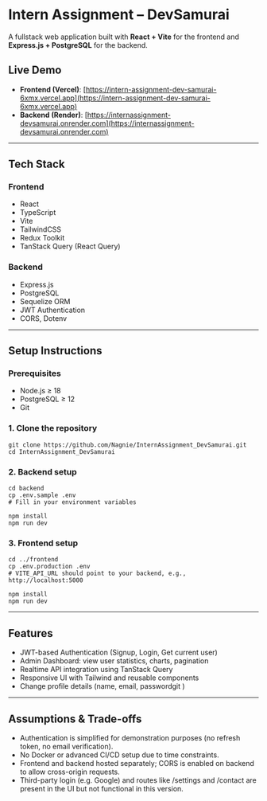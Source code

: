 # Intern Assignment – DevSamurai

A fullstack web application built with **React + Vite** for the frontend and **Express.js + PostgreSQL** for the backend.

## Live Demo

- **Frontend (Vercel)**: [https://intern-assignment-dev-samurai-6xmx.vercel.app](https://intern-assignment-dev-samurai-6xmx.vercel.app)
- **Backend (Render)**: [https://internassignment-devsamurai.onrender.com](https://internassignment-devsamurai.onrender.com)

---

## Tech Stack

### Frontend
- React
- TypeScript
- Vite
- TailwindCSS
- Redux Toolkit
- TanStack Query (React Query)

### Backend
- Express.js
- PostgreSQL
- Sequelize ORM
- JWT Authentication
- CORS, Dotenv

---

## Setup Instructions

### Prerequisites
- Node.js ≥ 18
- PostgreSQL ≥ 12
- Git

### 1. Clone the repository

```
git clone https://github.com/Nagnie/InternAssignment_DevSamurai.git
cd InternAssignment_DevSamurai
```

### 2. Backend setup
```
cd backend
cp .env.sample .env
# Fill in your environment variables

npm install
npm run dev
```

### 3. Frontend setup
```
cd ../frontend
cp .env.production .env
# VITE_API_URL should point to your backend, e.g., http://localhost:5000

npm install
npm run dev
```
---

## Features
- JWT-based Authentication (Signup, Login, Get current user)
- Admin Dashboard: view user statistics, charts, pagination
- Realtime API integration using TanStack Query
- Responsive UI with Tailwind and reusable components
- Change profile details (name, email, passwordgit )

---

## Assumptions & Trade-offs
- Authentication is simplified for demonstration purposes (no refresh token, no email verification).
- No Docker or advanced CI/CD setup due to time constraints.
- Frontend and backend hosted separately; CORS is enabled on backend to allow cross-origin requests.
- Third-party login (e.g. Google) and routes like /settings and /contact are present in the UI but not functional in this version.
